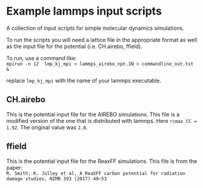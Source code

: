 # Example lammps input scripts

A collection of input scripts for simple molecular dynamics simulations.

To run the scripts you will need a lattice file in the appropriate format as well as the input file for the potential (i.e. CH.airebo, ffield).


To run, use a command like:  
`mpirun -n 12  lmp_kj_mpi < lammps_airebo_npt.IN > commandline_out.txt &`

replace `lmp_kj_mpi` with the name of your lammps executable.


## CH.airebo
This is the potential input file for the AIREBO simulations.  This file is a modified version of the one that is distributed with lammps.  Here `rcmax_CC = 1.92`.  The original value was `2.0`.

## ffield
This is the potential input file for the ReaxFF simulations.  This file is from the paper:  
`R. Smith, K. Jolley et al, A ReaXFF carbon potential for radiation damage studies, NIMB 393 (2017) 49–53`

